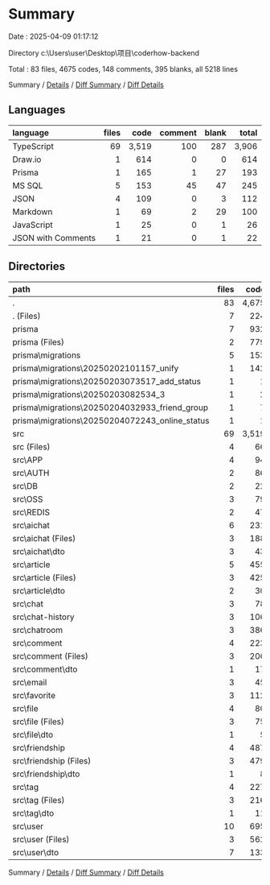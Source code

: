 # Summary

Date : 2025-04-09 01:17:12

Directory c:\\Users\\user\\Desktop\\项目\\coderhow-backend

Total : 83 files,  4675 codes, 148 comments, 395 blanks, all 5218 lines

Summary / [Details](details.md) / [Diff Summary](diff.md) / [Diff Details](diff-details.md)

## Languages
| language | files | code | comment | blank | total |
| :--- | ---: | ---: | ---: | ---: | ---: |
| TypeScript | 69 | 3,519 | 100 | 287 | 3,906 |
| Draw.io | 1 | 614 | 0 | 0 | 614 |
| Prisma | 1 | 165 | 1 | 27 | 193 |
| MS SQL | 5 | 153 | 45 | 47 | 245 |
| JSON | 4 | 109 | 0 | 3 | 112 |
| Markdown | 1 | 69 | 2 | 29 | 100 |
| JavaScript | 1 | 25 | 0 | 1 | 26 |
| JSON with Comments | 1 | 21 | 0 | 1 | 22 |

## Directories
| path | files | code | comment | blank | total |
| :--- | ---: | ---: | ---: | ---: | ---: |
| . | 83 | 4,675 | 148 | 395 | 5,218 |
| . (Files) | 7 | 224 | 2 | 34 | 260 |
| prisma | 7 | 932 | 46 | 74 | 1,052 |
| prisma (Files) | 2 | 779 | 1 | 27 | 807 |
| prisma\\migrations | 5 | 153 | 45 | 47 | 245 |
| prisma\\migrations\\20250202101157_unify | 1 | 142 | 29 | 42 | 213 |
| prisma\\migrations\\20250203073517_add_status | 1 | 1 | 1 | 1 | 3 |
| prisma\\migrations\\20250203082534_3 | 1 | 2 | 7 | 1 | 10 |
| prisma\\migrations\\20250204032933_friend_group | 1 | 7 | 1 | 2 | 10 |
| prisma\\migrations\\20250204072243_online_status | 1 | 1 | 7 | 1 | 9 |
| src | 69 | 3,519 | 100 | 287 | 3,906 |
| src (Files) | 4 | 66 | 13 | 6 | 85 |
| src\\APP | 4 | 94 | 2 | 9 | 105 |
| src\\AUTH | 2 | 86 | 7 | 3 | 96 |
| src\\DB | 2 | 22 | 10 | 3 | 35 |
| src\\OSS | 3 | 79 | 0 | 4 | 83 |
| src\\REDIS | 2 | 47 | 0 | 6 | 53 |
| src\\aichat | 6 | 231 | 7 | 21 | 259 |
| src\\aichat (Files) | 3 | 188 | 7 | 8 | 203 |
| src\\aichat\\dto | 3 | 43 | 0 | 13 | 56 |
| src\\article | 5 | 455 | 3 | 18 | 476 |
| src\\article (Files) | 3 | 425 | 3 | 8 | 436 |
| src\\article\\dto | 2 | 30 | 0 | 10 | 40 |
| src\\chat | 3 | 78 | 0 | 17 | 95 |
| src\\chat-history | 3 | 106 | 5 | 9 | 120 |
| src\\chatroom | 3 | 386 | 5 | 32 | 423 |
| src\\comment | 4 | 223 | 26 | 16 | 265 |
| src\\comment (Files) | 3 | 206 | 26 | 8 | 240 |
| src\\comment\\dto | 1 | 17 | 0 | 8 | 25 |
| src\\email | 3 | 45 | 0 | 7 | 52 |
| src\\favorite | 3 | 112 | 0 | 12 | 124 |
| src\\file | 4 | 80 | 0 | 6 | 86 |
| src\\file (Files) | 3 | 75 | 0 | 4 | 79 |
| src\\file\\dto | 1 | 5 | 0 | 2 | 7 |
| src\\friendship | 4 | 487 | 8 | 24 | 519 |
| src\\friendship (Files) | 3 | 479 | 8 | 21 | 508 |
| src\\friendship\\dto | 1 | 8 | 0 | 3 | 11 |
| src\\tag | 4 | 227 | 7 | 13 | 247 |
| src\\tag (Files) | 3 | 216 | 7 | 8 | 231 |
| src\\tag\\dto | 1 | 11 | 0 | 5 | 16 |
| src\\user | 10 | 695 | 7 | 81 | 783 |
| src\\user (Files) | 3 | 562 | 6 | 47 | 615 |
| src\\user\\dto | 7 | 133 | 1 | 34 | 168 |

Summary / [Details](details.md) / [Diff Summary](diff.md) / [Diff Details](diff-details.md)